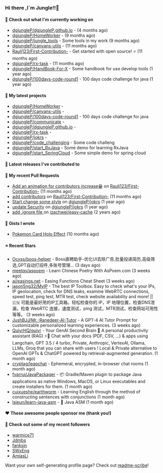 ### Hi there ,I`m Jungle!!👋

#### 👷 Check out what I'm currently working on

- [dgjungleP/dgjungleP.github.io](https://github.com/dgjungleP/dgjungleP.github.io) -  (4 months ago)
- [dgjungleP/HomeWorker](https://github.com/dgjungleP/HomeWorker) -  (9 months ago)
- [dgjungleP/jungle_tools](https://github.com/dgjungleP/jungle_tools) - Some tools in my work (9 months ago)
- [dgjungleP/canvans-utils](https://github.com/dgjungleP/canvans-utils) -  (11 months ago)
- [Raulj123/First-Contribution-](https://github.com/Raulj123/First-Contribution-) - Get started with open source! ⭐ (11 months ago)
- [dgjungleP/rx-task](https://github.com/dgjungleP/rx-task) -  (11 months ago)
- [dgjungleP/HandBook-For-X](https://github.com/dgjungleP/HandBook-For-X) - Some handbook for use develop tools (1 year ago)
- [dgjungleP/100days-code-round1](https://github.com/dgjungleP/100days-code-round1) - 100 days code challenge for java (1 year ago)

#### 🌱 My latest projects

- [dgjungleP/HomeWorker](https://github.com/dgjungleP/HomeWorker) - 
- [dgjungleP/canvans-utils](https://github.com/dgjungleP/canvans-utils) - 
- [dgjungleP/100days-code-round1](https://github.com/dgjungleP/100days-code-round1) - 100 days code challenge for java
- [dgjungleP/communicate](https://github.com/dgjungleP/communicate) - 
- [dgjungleP/dgjungleP.github.io](https://github.com/dgjungleP/dgjungleP.github.io) - 
- [dgjungleP/rx-task](https://github.com/dgjungleP/rx-task) - 
- [dgjungleP/jokrs](https://github.com/dgjungleP/jokrs) - 
- [dgjungleP/code_challenging](https://github.com/dgjungleP/code_challenging) - Some code challeng
- [dgjungleP/start_RxJava](https://github.com/dgjungleP/start_RxJava) - Some demo for learning RxJava
- [dgjungleP/start_SpringCloud](https://github.com/dgjungleP/start_SpringCloud) - Some simple demo for spring cloud 

#### 🔭 Latest releases I've contributed to


#### 🔨 My recent Pull Requests

- [Add  an animation for contributors increase😁](https://github.com/Raulj123/First-Contribution-/pull/4) on [Raulj123/First-Contribution-](https://github.com/Raulj123/First-Contribution-) (11 months ago)
- [add contributors](https://github.com/Raulj123/First-Contribution-/pull/3) on [Raulj123/First-Contribution-](https://github.com/Raulj123/First-Contribution-) (11 months ago)
- [Start change some style](https://github.com/dgjungleP/jokrs/pull/2) on [dgjungleP/jokrs](https://github.com/dgjungleP/jokrs) (1 year ago)
- [update Security](https://github.com/dgjungleP/jokrs/pull/1) on [dgjungleP/jokrs](https://github.com/dgjungleP/jokrs) (1 year ago)
- [add .ignore file ](https://github.com/izachwei/easy-cache/pull/2) on [izachwei/easy-cache](https://github.com/izachwei/easy-cache) (2 years ago)


#### 📓 Gists I wrote

- [Pokemon Card Holo Effect](https://gist.github.com/5870cd3bb091268b3485debc5f3cec36) (10 months ago)

#### ⭐ Recent Stars

- [Ocyss/boos-helper](https://github.com/Ocyss/boos-helper) - Boss直聘助手-优化UI去除广告,批量投递简历,高级筛选,GPT自动打招呼,多账号管理... (3 days ago)
- [meetqy/aspoem](https://github.com/meetqy/aspoem) - Learn Chinese Poetry With AsPoem.com (3 weeks ago)
- [ai/easings.net](https://github.com/ai/easings.net) - Easing Functions Cheat Sheet (3 weeks ago)
- [jason5ng32/MyIP](https://github.com/jason5ng32/MyIP) - The best IP Toolbox. Easy to check what&#39;s your IPs, IP geolocation, check for DNS leaks, examine WebRTC connections, speed test, ping test, MTR test, check website availability and more! || 🇨🇳 可能是最好用的IP工具箱。轻松检查你的 IP，IP 地理位置，检查DNS泄漏，检查 WebRTC 连接，速度测试，ping 测试，MTR测试，检查网站可用性等等。 (3 weeks ago)
- [JushBJJ/Mr.-Ranedeer-AI-Tutor](https://github.com/JushBJJ/Mr.-Ranedeer-AI-Tutor) - A GPT-4 AI Tutor Prompt for customizable personalized learning experiences. (3 weeks ago)
- [QuivrHQ/quivr](https://github.com/QuivrHQ/quivr) - Your GenAI Second Brain 🧠  A personal productivity assistant (RAG) ⚡️🤖 Chat with your docs (PDF, CSV, ...)  &amp; apps using Langchain, GPT 3.5 / 4 turbo, Private, Anthropic, VertexAI, Ollama, LLMs, Groq  that you can share with users !  Local &amp; Private alternative to OpenAI GPTs &amp; ChatGPT powered by retrieval-augmented generation. (1 month ago)
- [cryptag/leapchat](https://github.com/cryptag/leapchat) - Ephemeral, encrypted, in-browser chat rooms (1 month ago)
- [fvarrui/JavaPackager](https://github.com/fvarrui/JavaPackager) - :package: Gradle/Maven plugin to package Java applications as native Windows, MacOS, or Linux executables and create installers for them. (1 month ago)
- [cuixueshe/earthworm](https://github.com/cuixueshe/earthworm) - Learning English through the method of constructing sentences with conjunctions (1 month ago)
- [lsieun/learn-java-asm](https://github.com/lsieun/learn-java-asm) - :bug: Java ASM (1 month ago)

#### ❤️ These awesome people sponsor me (thank you!)


#### 👯 Check out some of my recent followers

- [warmice71](https://github.com/warmice71)
- [Jdmbs](https://github.com/Jdmbs)
- [fanksin](https://github.com/fanksin)
- [SWxEng](https://github.com/SWxEng)
- [AmiasLi](https://github.com/AmiasLi)

Want your own self-generating profile page? Check out [readme-scribe](https://github.com/muesli/readme-scribe)!

